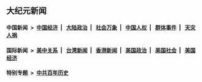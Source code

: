 ## 大纪元新闻

#### 中国新闻 &nbsp;>&nbsp; [中国经济](indexes/ncid283/README.md?01120845) &nbsp;| &nbsp; [大陆政治](indexes/ncid277/README.md?01120845) &nbsp;| &nbsp; [社会万象](indexes/ncid282/README.md?01120845) &nbsp;| &nbsp; [中国人权](indexes/ncid278/README.md?01120845) &nbsp;| &nbsp; [群体事件](indexes/ncid279/README.md?01120845) &nbsp;| &nbsp; [天灾人祸](indexes/ncid280/README.md?01120845)

#### 国际新闻 &nbsp;>&nbsp; [美中关系](indexes/nf1412576/README.md?01120845) &nbsp;| &nbsp; [台湾新闻](indexes/ncid1349361/README.md?01120845) &nbsp;| &nbsp; [香港新闻](indexes/ncid1349362/README.md?01120845) &nbsp;| &nbsp; [美国政治](indexes/ncid1078159/README.md?01120845) &nbsp;| &nbsp; [美国社会](indexes/ncid1078160/README.md?01120845) &nbsp;| &nbsp; [美国经济](indexes/ncid1078158/README.md?01120845)

#### 特别专题 &nbsp;>&nbsp; [中共百年历史](https://github.com/epoch-news/epoch-special/blob/master/README.md?01120845)  
